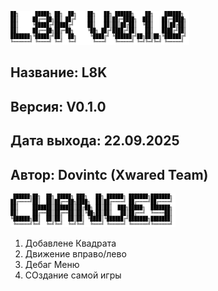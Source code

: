 ![L8K](img/L8K.png)

## **Название: L8K** 
## **Версия: V0.1.0**
## **Дата выхода: 22.09.2025**
## **Автор: Dovintc (Xwared Team)**


![L8K CHANGES](img/CHANGES.png)

1. Добавлене Квадрата
2. Движение вправо/лево 
3. Дебаг Меню
4. СОздание самой игры